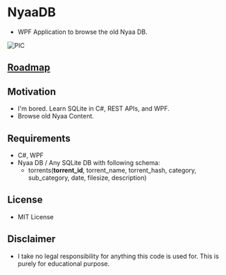 # NyaaDB
 * WPF Application to browse the old Nyaa DB. 
 
 ![PIC](http://i.imgur.com/JGdNxrm.png)

## [Roadmap](https://trello.com/b/5crIp6yD/nyaadb)

## Motivation
* I'm bored. Learn SQLite in C#, REST APIs, and WPF. 
* Browse old Nyaa Content.

## Requirements 
 * C#, WPF
 * Nyaa DB / Any SQLite DB with following schema:
    * torrents(__torrent_id__, torrent_name, torrent_hash, category, sub_category, date, filesize, description)

## License
* MIT License

## Disclaimer
* I take no legal responsibility for anything this code is used for. This is purely for educational purpose.
